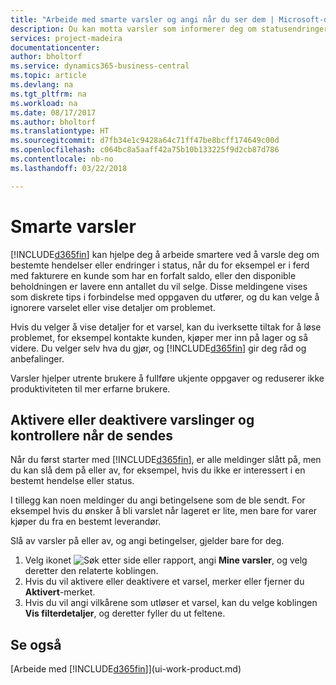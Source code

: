 ```yaml
---
title: "Arbeide med smarte varsler og angi når du ser dem | Microsoft-dokumentasjon"
description: Du kan motta varsler som informerer deg om statusendringer eller hendelser, for eksempel en forfalt saldo eller lav beholdning.
services: project-madeira
documentationcenter: 
author: bholtorf
ms.service: dynamics365-business-central
ms.topic: article
ms.devlang: na
ms.tgt_pltfrm: na
ms.workload: na
ms.date: 08/17/2017
ms.author: bholtorf
ms.translationtype: HT
ms.sourcegitcommit: d7fb34e1c9428a64c71ff47be8bcff174649c00d
ms.openlocfilehash: c064bc8a5aaff42a75b10b133225f9d2cb87d786
ms.contentlocale: nb-no
ms.lasthandoff: 03/22/2018

---
```

# <a name="smart-notifications"></a>Smarte varsler
[!INCLUDE[d365fin](includes/d365fin_md.md)] kan hjelpe deg å arbeide smartere ved å varsle deg om bestemte hendelser eller endringer i status, når du for eksempel er i ferd med fakturere en kunde som har en forfalt saldo, eller den disponible beholdningen er lavere enn antallet du vil selge. Disse meldingene vises som diskrete tips i forbindelse med oppgaven du utfører, og du kan velge å ignorere varselet eller vise detaljer om problemet.  

Hvis du velger å vise detaljer for et varsel, kan du iverksette tiltak for å løse problemet, for eksempel kontakte kunden, kjøper mer inn på lager og så videre. Du velger selv hva du gjør, og [!INCLUDE[d365fin](includes/d365fin_md.md)] gir deg råd og anbefalinger.  

Varsler hjelper utrente brukere å fullføre ukjente oppgaver og reduserer ikke produktiviteten til mer erfarne brukere.  

## <a name="to-turn-notifications-on-or-off-and-control-when-they-are-sent"></a>Aktivere eller deaktivere varslinger og kontrollere når de sendes
Når du først starter med [!INCLUDE[d365fin](includes/d365fin_md.md)], er alle meldinger slått på, men du kan slå dem på eller av, for eksempel, hvis du ikke er interessert i en bestemt hendelse eller status.  

I tillegg kan noen meldinger du angi betingelsene som de ble sendt. For eksempel hvis du ønsker å bli varslet når lageret er lite, men bare for varer kjøper du fra en bestemt leverandør.  

Slå av varsler på eller av, og angi betingelser, gjelder bare for deg.  

1. Velg ikonet ![Søk etter side eller rapport](media/ui-search/search_small.png "Søk etter side eller rapport"), angi **Mine varsler**, og velg deretter den relaterte koblingen.
2. Hvis du vil aktivere eller deaktivere et varsel, merker eller fjerner du **Aktivert**-merket.
3. Hvis du vil angi vilkårene som utløser et varsel, kan du velge koblingen **Vis filterdetaljer**, og deretter fyller du ut feltene.  

## <a name="see-also"></a>Se også
[Arbeide med [!INCLUDE[d365fin](includes/d365fin_md.md)]](ui-work-product.md)

